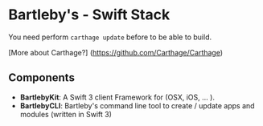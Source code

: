 
# Bartleby's - Swift Stack

You need perform `carthage update` before to be able to build.

[More about Carthage?] (https://github.com/Carthage/Carthage)

## Components 

+ **BartlebyKit**: A Swift 3 client Framework for (OSX, iOS, ... ).
+ **BartlebyCLI**: Bartleby's command line tool to create / update apps and modules (written in Swift 3) 
